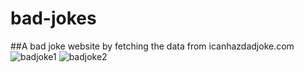 # bad-jokes
##A bad joke website by fetching the data from icanhazdadjoke.com 
![badjoke1](https://github.com/JohnnyLouisTech/bad-jokes/assets/29494723/ca5386e6-c63d-4493-a673-a1273c8c7b92)
![badjoke2](https://github.com/JohnnyLouisTech/bad-jokes/assets/29494723/08a12da9-9640-49fc-a616-e71f5134bf87)
